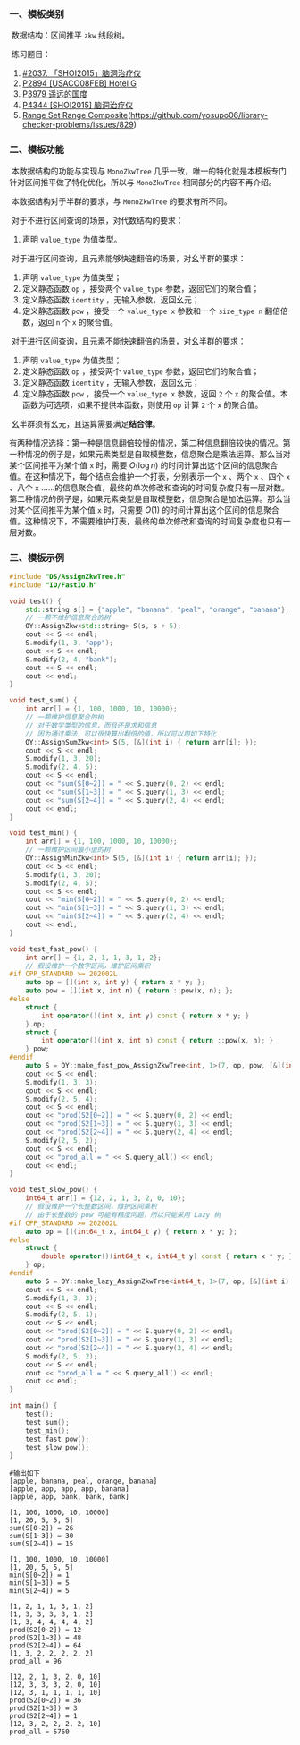 ### 一、模板类别

​	数据结构：区间推平 `zkw` 线段树。

​	练习题目：

1. [#2037. 「SHOI2015」脑洞治疗仪](https://loj.ac/p/2037)
2. [P2894 [USACO08FEB] Hotel G](https://www.luogu.com.cn/problem/P2894)
3. [P3979 遥远的国度](https://www.luogu.com.cn/problem/P3979)
4. [P4344 [SHOI2015] 脑洞治疗仪](https://www.luogu.com.cn/problem/P4344)
5. [Range Set Range Composite](https://judge.yosupo.jp/problem/range_set_range_composite)(https://github.com/yosupo06/library-checker-problems/issues/829)



### 二、模板功能

​		本数据结构的功能与实现与 `MonoZkwTree` 几乎一致，唯一的特化就是本模板专门针对区间推平做了特化优化，所以与 `MonoZkwTree` 相同部分的内容不再介绍。

​		本数据结构对于半群的要求，与 `MonoZkwTree` 的要求有所不同。

​		对于不进行区间查询的场景，对代数结构的要求：

1. 声明 `value_type` 为值类型。

​		对于进行区间查询，且元素能够快速翻倍的场景，对幺半群的要求：

1. 声明 `value_type` 为值类型；
2. 定义静态函数 `op` ，接受两个 `value_type` 参数，返回它们的聚合值；
3. 定义静态函数 `identity` ，无输入参数，返回幺元；
4. 定义静态函数 `pow` ，接受一个 `value_type x` 参数和一个 `size_type n` 翻倍倍数，返回 `n` 个 `x` 的聚合值。

​		对于进行区间查询，且元素不能快速翻倍的场景，对幺半群的要求：

1. 声明 `value_type` 为值类型；
2. 定义静态函数 `op` ，接受两个 `value_type` 参数，返回它们的聚合值；
3. 定义静态函数 `identity` ，无输入参数，返回幺元；
4. 定义静态函数 `pow` ，接受一个 `value_type x` 参数，返回 `2` 个 `x` 的聚合值。本函数为可选项，如果不提供本函数，则使用 `op` 计算 `2` 个 `x` 的聚合值。

​		幺半群须有幺元，且运算需要满足**结合律**。

​		有两种情况选择：第一种是信息翻倍较慢的情况，第二种信息翻倍较快的情况。第一种情况的例子是，如果元素类型是自取模整数，信息聚合是乘法运算。那么当对某个区间推平为某个值 `x` 时，需要 $O(\log n)$ 的时间计算出这个区间的信息聚合值。在这种情况下，每个结点会维护一个打表，分别表示一个 `x` 、两个 `x` 、四个 `x` 、八个 `x` ……的信息聚合值，最终的单次修改和查询的时间复杂度只有一层对数。第二种情况的例子是，如果元素类型是自取模整数，信息聚合是加法运算。那么当对某个区间推平为某个值 `x` 时，只需要 $O(1)$ 的时间计算出这个区间的信息聚合值。这种情况下，不需要维护打表，最终的单次修改和查询的时间复杂度也只有一层对数。

### 三、模板示例

```c++
#include "DS/AssignZkwTree.h"
#include "IO/FastIO.h"

void test() {
    std::string s[] = {"apple", "banana", "peal", "orange", "banana"};
    // 一颗不维护信息聚合的树
    OY::AssignZkw<std::string> S(s, s + 5);
    cout << S << endl;
    S.modify(1, 3, "app");
    cout << S << endl;
    S.modify(2, 4, "bank");
    cout << S << endl;
    cout << endl;
}

void test_sum() {
    int arr[] = {1, 100, 1000, 10, 10000};
    // 一颗维护信息聚合的树
    // 对于数字类型的信息，而且还是求和信息
    // 因为通过乘法，可以很快算出翻倍的值，所以可以用如下特化
    OY::AssignSumZkw<int> S(5, [&](int i) { return arr[i]; });
    cout << S << endl;
    S.modify(1, 3, 20);
    S.modify(2, 4, 5);
    cout << S << endl;
    cout << "sum(S[0~2]) = " << S.query(0, 2) << endl;
    cout << "sum(S[1~3]) = " << S.query(1, 3) << endl;
    cout << "sum(S[2~4]) = " << S.query(2, 4) << endl;
    cout << endl;
}

void test_min() {
    int arr[] = {1, 100, 1000, 10, 10000};
    // 一颗维护区间最小值的树
    OY::AssignMinZkw<int> S(5, [&](int i) { return arr[i]; });
    cout << S << endl;
    S.modify(1, 3, 20);
    S.modify(2, 4, 5);
    cout << S << endl;
    cout << "min(S[0~2]) = " << S.query(0, 2) << endl;
    cout << "min(S[1~3]) = " << S.query(1, 3) << endl;
    cout << "min(S[2~4]) = " << S.query(2, 4) << endl;
    cout << endl;
}

void test_fast_pow() {
    int arr[] = {1, 2, 1, 1, 3, 1, 2};
    // 假设维护一个数字区间，维护区间乘积
#if CPP_STANDARD >= 202002L
    auto op = [](int x, int y) { return x * y; };
    auto pow = [](int x, int n) { return ::pow(x, n); };
#else
    struct {
        int operator()(int x, int y) const { return x * y; }
    } op;
    struct {
        int operator()(int x, int n) const { return ::pow(x, n); }
    } pow;
#endif
    auto S = OY::make_fast_pow_AssignZkwTree<int, 1>(7, op, pow, [&](int i) { return arr[i]; });
    cout << S << endl;
    S.modify(1, 3, 3);
    cout << S << endl;
    S.modify(2, 5, 4);
    cout << S << endl;
    cout << "prod(S2[0~2]) = " << S.query(0, 2) << endl;
    cout << "prod(S2[1~3]) = " << S.query(1, 3) << endl;
    cout << "prod(S2[2~4]) = " << S.query(2, 4) << endl;
    S.modify(2, 5, 2);
    cout << S << endl;
    cout << "prod_all = " << S.query_all() << endl;
    cout << endl;
}

void test_slow_pow() {
    int64_t arr[] = {12, 2, 1, 3, 2, 0, 10};
    // 假设维护一个长整数区间，维护区间乘积
    // 由于长整数的 pow 可能有精度问题，所以只能采用 Lazy 树
#if CPP_STANDARD >= 202002L
    auto op = [](int64_t x, int64_t y) { return x * y; };
#else
    struct {
        double operator()(int64_t x, int64_t y) const { return x * y; }
    } op;
#endif
    auto S = OY::make_lazy_AssignZkwTree<int64_t, 1>(7, op, [&](int i) { return arr[i]; });
    cout << S << endl;
    S.modify(1, 3, 3);
    cout << S << endl;
    S.modify(2, 5, 1);
    cout << S << endl;
    cout << "prod(S2[0~2]) = " << S.query(0, 2) << endl;
    cout << "prod(S2[1~3]) = " << S.query(1, 3) << endl;
    cout << "prod(S2[2~4]) = " << S.query(2, 4) << endl;
    S.modify(2, 5, 2);
    cout << S << endl;
    cout << "prod_all = " << S.query_all() << endl;
    cout << endl;
}

int main() {
    test();
    test_sum();
    test_min();
    test_fast_pow();
    test_slow_pow();
}
```

```
#输出如下
[apple, banana, peal, orange, banana]
[apple, app, app, app, banana]
[apple, app, bank, bank, bank]

[1, 100, 1000, 10, 10000]
[1, 20, 5, 5, 5]
sum(S[0~2]) = 26
sum(S[1~3]) = 30
sum(S[2~4]) = 15

[1, 100, 1000, 10, 10000]
[1, 20, 5, 5, 5]
min(S[0~2]) = 1
min(S[1~3]) = 5
min(S[2~4]) = 5

[1, 2, 1, 1, 3, 1, 2]
[1, 3, 3, 3, 3, 1, 2]
[1, 3, 4, 4, 4, 4, 2]
prod(S2[0~2]) = 12
prod(S2[1~3]) = 48
prod(S2[2~4]) = 64
[1, 3, 2, 2, 2, 2, 2]
prod_all = 96

[12, 2, 1, 3, 2, 0, 10]
[12, 3, 3, 3, 2, 0, 10]
[12, 3, 1, 1, 1, 1, 10]
prod(S2[0~2]) = 36
prod(S2[1~3]) = 3
prod(S2[2~4]) = 1
[12, 3, 2, 2, 2, 2, 10]
prod_all = 5760

```

